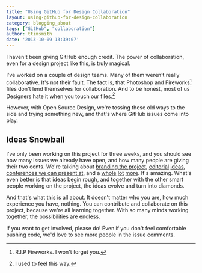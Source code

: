 ```yaml
---
title: "Using GitHub for Design Collaboration"
layout: using-github-for-design-collaboration
category: blogging_about
tags: ["GitHub", "collaboration"]
author: ttimsmith
date: '2013-10-09 13:39:07'
---
```

I haven't been giving GitHub enough credit. The power of collaboration, even for a design project like this, is truly magical.

I've worked on a couple of design teams. Many of them weren't really collaborative. It's not their fault. The fact is, that Photoshop and Fireworks[^1] files don't lend themselves for collaboration. And to be honest, most of us Designers hate it when you touch our files.[^2]

However, with Open Source Design, we're tossing these old ways to the side and trying something new, and that's where GitHub issues come into play.

## Ideas Snowball
I've only been working on this project for three weeks, and you should see how many issues we already have open, and how many people are giving their two cents. We're talking about [branding the project](https://github.com/DesignOpen/designopen.github.io/issues/33), [editorial](https://github.com/DesignOpen/designopen.github.io/issues/25) [ideas](https://github.com/DesignOpen/designopen.github.io/issues/35), [conferences we can present at](https://github.com/DesignOpen/designopen.github.io/issues/29), and a [whole](https://github.com/DesignOpen/designopen.github.io/issues/14) [lot](https://github.com/DesignOpen/designopen.github.io/issues/10) [more](https://github.com/DesignOpen/designopen.github.io/issues/19). It's amazing. What's even better is that ideas begin rough, and together with the other smart people working on the project, the ideas evolve and turn into diamonds.

And that's what this is all about. It doesn't matter who you are, how much experience you have, nothing. You can contribute and collaborate on this project, because we're all learning together.
With so many minds working together, the possibilities are endless.

If you want to get involved, please do! Even if you don't feel comfortable pushing code, we'd love to see more people in the issue comments.

[^1]: R.I.P Fireworks. I won't forget you.
[^2]: I used to feel this way.
